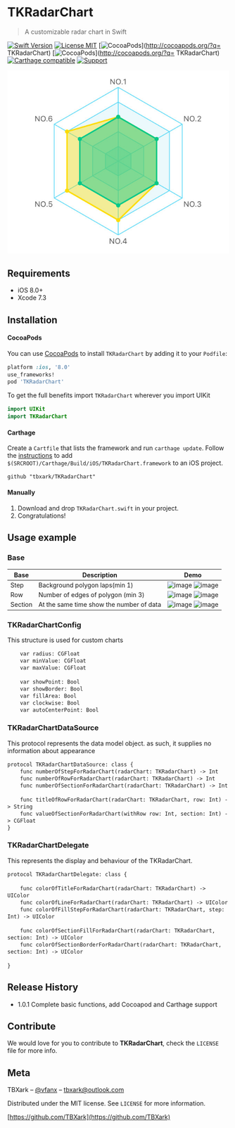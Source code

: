 # TKRadarChart
> A customizable radar chart in Swift

[![Swift Version][swift-image]][swift-url]
[![License MIT](https://img.shields.io/badge/license-MIT-green.svg?style=flat)](https://raw.githubusercontent.com/TBXark/TKRadarChart/master/LICENSE)
[![CocoaPods](http://img.shields.io/cocoapods/v/TKRadarChart.svg?style=flat)](http://cocoapods.org/?q= TKRadarChart)
[![CocoaPods](http://img.shields.io/cocoapods/p/TKRadarChart.svg?style=flat)](http://cocoapods.org/?q= TKRadarChart)
[![Carthage compatible](https://img.shields.io/badge/Carthage-compatible-4BC51D.svg?style=flat)](https://github.com/Carthage/Carthage)
[![Support](https://img.shields.io/badge/support-iOS%208%2B%20-blue.svg?style=flat)](https://www.apple.com/nl/ios/)


![](DemoImage/example.jpg)

## Requirements

- iOS 8.0+
- Xcode 7.3

## Installation

#### CocoaPods
You can use [CocoaPods](http://cocoapods.org/) to install `TKRadarChart` by adding it to your `Podfile`:

```ruby
platform :ios, '8.0'
use_frameworks!
pod 'TKRadarChart'
```

To get the full benefits import `TKRadarChart` wherever you import UIKit

``` swift
import UIKit
import TKRadarChart
```
#### Carthage
Create a `Cartfile` that lists the framework and run `carthage update`. Follow the [instructions](https://github.com/Carthage/Carthage#if-youre-building-for-ios) to add `$(SRCROOT)/Carthage/Build/iOS/TKRadarChart.framework` to an iOS project.

```
github "tbxark/TKRadarChart"
```
#### Manually
1. Download and drop ```TKRadarChart.swift``` in your project.  
2. Congratulations!  

## Usage example

### Base

|Base|Description|Demo|
|---|---|---|
|Step|Background polygon laps(min 1)|![image](DemoImage/origin.png) ![image](DemoImage/step.png)|
|Row|Number of edges of polygon (min 3)|![image](DemoImage/origin.png) ![image](DemoImage/row.png)|
|Section|At the same time show the number of data|![image](DemoImage/origin.png) ![image](DemoImage/section.png)|

### TKRadarChartConfig

This structure is used for custom charts

```
    var radius: CGFloat    
    var minValue: CGFloat
    var maxValue: CGFloat

    var showPoint: Bool
    var showBorder: Bool
    var fillArea: Bool
    var clockwise: Bool
    var autoCenterPoint: Bool
```

### TKRadarChartDataSource

This protocol represents the data model object. as such, it supplies no information about appearance

```
protocol TKRadarChartDataSource: class {
    func numberOfStepForRadarChart(radarChart: TKRadarChart) -> Int
    func numberOfRowForRadarChart(radarChart: TKRadarChart) -> Int
    func numberOfSectionForRadarChart(radarChart: TKRadarChart) -> Int

    func titleOfRowForRadarChart(radarChart: TKRadarChart, row: Int) -> String
    func valueOfSectionForRadarChart(withRow row: Int, section: Int) -> CGFloat
}
```

### TKRadarChartDelegate

This represents the display and behaviour of the TKRadarChart.

```
protocol TKRadarChartDelegate: class {

    func colorOfTitleForRadarChart(radarChart: TKRadarChart) -> UIColor
    func colorOfLineForRadarChart(radarChart: TKRadarChart) -> UIColor
    func colorOfFillStepForRadarChart(radarChart: TKRadarChart, step: Int) -> UIColor

    func colorOfSectionFillForRadarChart(radarChart: TKRadarChart, section: Int) -> UIColor
    func colorOfSectionBorderForRadarChart(radarChart: TKRadarChart, section: Int) -> UIColor

}
```


## Release History

* 1.0.1
  Complete basic functions, add Cocoapod and Carthage support

## Contribute

We would love for you to contribute to **TKRadarChart**, check the ``LICENSE`` file for more info.

## Meta

TBXark – [@vfanx](https://twitter.com/vfanx) – tbxark@outlook.com

Distributed under the MIT license. See ``LICENSE`` for more information.

[https://github.com/TBXark](https://github.com/TBXark)

[swift-image]:https://img.shields.io/badge/swift-3.0-orange.svg
[swift-url]: https://swift.org/
[license-image]: https://img.shields.io/badge/License-MIT-blue.svg
[license-url]: LICENSE
[travis-image]: https://img.shields.io/travis/dbader/node-datadog-metrics/master.svg?style=flat-square
[travis-url]: https://travis-ci.org/dbader/node-datadog-metrics
[codebeat-image]: https://codebeat.co/badges/c19b47ea-2f9d-45df-8458-b2d952fe9dad
[codebeat-url]: https://codebeat.co/projects/github-com-vsouza-awesomeios-com
